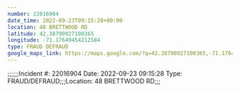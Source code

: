 ```yaml
---
number: 22016904
date_time: 2022-09-23T09:15:28+00:00
location: 48 BRETTWOOD RD
latitude: 42.38790927100365
longitude: -71.17649454212584
type: FRAUD DEFRAUD
google_maps_link: https://maps.google.com/?q=42.38790927100365,-71.17649454212584
---
```


;;;;;;Incident #: 22016904  Date: 2022-09-23 09:15:28   Type: FRAUD/DEFRAUD;;;Location: 48 BRETTWOOD RD;;;
